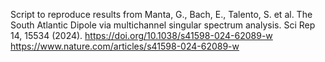 Script to reproduce results from Manta, G., Bach, E., Talento, S. et al. The South Atlantic Dipole via multichannel singular spectrum analysis. Sci Rep 14, 15534 (2024). https://doi.org/10.1038/s41598-024-62089-w
https://www.nature.com/articles/s41598-024-62089-w 
